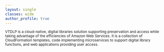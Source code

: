 ```yaml
---
layout: single
classes: wide
author_profile: true
---
```


<sub>VTDLP is a cloud-native, digital libraries solution supporting preservation and access while taking advantage of the efficiencies of Amazon Web Services. It is a collection of CloudFormation templates, code implementing microservices to support digital library functions, and web applications providing user access.</sub>